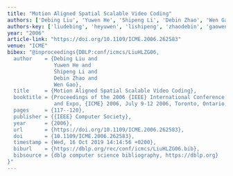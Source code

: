 ```yaml
---
title: "Motion Aligned Spatial Scalable Video Coding"
authors: ['Debing Liu', 'Yuwen He', 'Shipeng Li', 'Debin Zhao', 'Wen Gao 0001']
authors-key: ['liudebing', 'heyuwen', 'lishipeng', 'zhaodebin', 'gaowen']
year: "2006"
article-link: "https://doi.org/10.1109/ICME.2006.262583"
venue: "ICME"
bibex: "@inproceedings{DBLP:conf/icmcs/LiuHLZG06,
  author    = {Debing Liu and
               Yuwen He and
               Shipeng Li and
               Debin Zhao and
               Wen Gao},
  title     = {Motion Aligned Spatial Scalable Video Coding},
  booktitle = {Proceedings of the 2006 {IEEE} International Conference on Multimedia
               and Expo, {ICME} 2006, July 9-12 2006, Toronto, Ontario, Canada},
  pages     = {117--120},
  publisher = {{IEEE} Computer Society},
  year      = {2006},
  url       = {https://doi.org/10.1109/ICME.2006.262583},
  doi       = {10.1109/ICME.2006.262583},
  timestamp = {Wed, 16 Oct 2019 14:14:56 +0200},
  biburl    = {https://dblp.org/rec/conf/icmcs/LiuHLZG06.bib},
  bibsource = {dblp computer science bibliography, https://dblp.org}
}"
---
```

